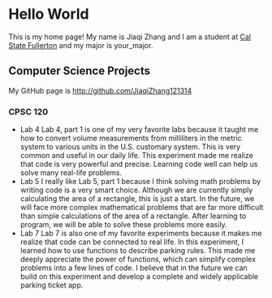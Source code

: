 # Hello World

This is my home page! My name is Jiaqi Zhang and I am a student at [Cal State Fullerton](http://www.fullerton.edu/) and my major is your_major.

## Computer Science Projects

My GitHub page is http://github.com/JiaqiZhang121314

### CPSC 120
* Lab 4
    Lab 4, part 1 is one of my very favorite labs because it taught me how to
    convert volume measurements from milliliters in the metric system to
    various units in the U.S. customary system. This is very common and useful
    in our daily life. This experiment made me realize that code is very
    powerful and precise. Learning code well can help us solve many real-life
    problems.
* Lab 5
    I really like Lab 5, part 1 because I think solving math problems by writing
    code is a very smart choice. Although we are currently simply calculating 
    the area of ​​a rectangle, this is just a start. In the future, we will face 
    more complex mathematical problems that are far more difficult than simple
    calculations of the area of ​​a rectangle. After learning to program, we will
    be able to solve these problems more easily.
* Lab 7 
    Lab 7 is also one of my favorite experiments because it makes me realize that
    code can be connected to real life. In this experiment, I learned how to use
    functions to describe parking rules. This made me deeply appreciate the power
    of functions, which can simplify complex problems into a few lines of code. I
    believe that in the future we can build on this experiment and develop a
    complete and widely applicable parking ticket app.

